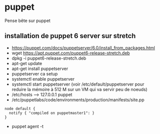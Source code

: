 # puppet
Pense bête sur puppet
## installation de puppet 6 server sur stretch
* https://puppet.com/docs/puppetserver/6.0/install_from_packages.html
* wget https://apt.puppet.com/puppet6-release-stretch.deb
* dpkg -i puppet6-release-stretch.deb
* apt-get update
* apt-get install puppetserver
* puppetserver ca setup
* systemctl enable puppetserver
* systemctl start puppetserver (voir /etc/default/puppetserver pour reduire la mémoire à 512 M sur un VM qui va servir peu de noeuds)
* /etc/hosts --> 127.0.0.1 puppet
* /etc/puppetlabs/code/environments/production/manifests/site.pp
```
node default {
  notify { "compiled on puppetmaster1": }
}

```
* puppet agent -t
